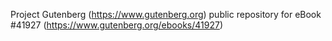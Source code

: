 Project Gutenberg (https://www.gutenberg.org) public repository for eBook #41927 (https://www.gutenberg.org/ebooks/41927)
